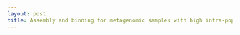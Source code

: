 ```yaml
---
layout: post
title: Assembly and binning for metagenomic samples with high intra-population diversity
---
```


